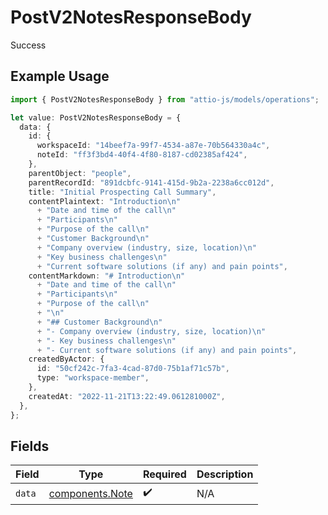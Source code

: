 # PostV2NotesResponseBody

Success

## Example Usage

```typescript
import { PostV2NotesResponseBody } from "attio-js/models/operations";

let value: PostV2NotesResponseBody = {
  data: {
    id: {
      workspaceId: "14beef7a-99f7-4534-a87e-70b564330a4c",
      noteId: "ff3f3bd4-40f4-4f80-8187-cd02385af424",
    },
    parentObject: "people",
    parentRecordId: "891dcbfc-9141-415d-9b2a-2238a6cc012d",
    title: "Initial Prospecting Call Summary",
    contentPlaintext: "Introduction\n"
      + "Date and time of the call\n"
      + "Participants\n"
      + "Purpose of the call\n"
      + "Customer Background\n"
      + "Company overview (industry, size, location)\n"
      + "Key business challenges\n"
      + "Current software solutions (if any) and pain points",
    contentMarkdown: "# Introduction\n"
      + "Date and time of the call\n"
      + "Participants\n"
      + "Purpose of the call\n"
      + "\n"
      + "## Customer Background\n"
      + "- Company overview (industry, size, location)\n"
      + "- Key business challenges\n"
      + "- Current software solutions (if any) and pain points",
    createdByActor: {
      id: "50cf242c-7fa3-4cad-87d0-75b1af71c57b",
      type: "workspace-member",
    },
    createdAt: "2022-11-21T13:22:49.061281000Z",
  },
};
```

## Fields

| Field                                              | Type                                               | Required                                           | Description                                        |
| -------------------------------------------------- | -------------------------------------------------- | -------------------------------------------------- | -------------------------------------------------- |
| `data`                                             | [components.Note](../../models/components/note.md) | :heavy_check_mark:                                 | N/A                                                |